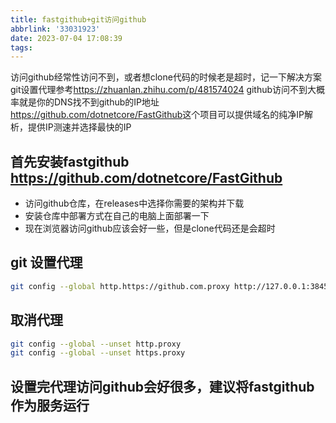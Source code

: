 ```yaml
---
title: fastgithub+git访问github
abbrlink: '33031923'
date: 2023-07-04 17:08:39
tags:
---
```


访问github经常性访问不到，或者想clone代码的时候老是超时，记一下解决方案
git设置代理参考<https://zhuanlan.zhihu.com/p/481574024>
github访问不到大概率就是你的DNS找不到github的IP地址<https://github.com/dotnetcore/FastGithub>这个项目可以提供域名的纯净IP解析，提供IP测速并选择最快的IP

## 首先安装fastgithub <https://github.com/dotnetcore/FastGithub>

- 访问github仓库，在releases中选择你需要的架构并下载
- 安装仓库中部署方式在自己的电脑上面部署一下
- 现在浏览器访问github应该会好一些，但是clone代码还是会超时

## git 设置代理

```bash
git config --global http.https://github.com.proxy http://127.0.0.1:38457
```

## 取消代理

```bash
git config --global --unset http.proxy
git config --global --unset https.proxy
```

## 设置完代理访问github会好很多，建议将fastgithub作为服务运行
